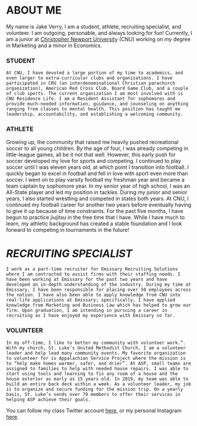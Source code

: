 # **ABOUT ME**
My name is Jake Verry, I am a student, athlete, recruiting specialist, and volunteer. I am outgoing, personable, and always looking for fun! Currently, I am a junior at [Christopher Newport University]( https://cnu.edu/) (CNU) working on my degree in Marketing and a minor in Economics.

### **STUDENT**
	At CNU, I have devoted a large portion of my time to academics, and even larger to extra-curricular clubs and organizations. I have participated in CRU (an interdenominational Christian parachurch organization), American Red Cross Club, Board Game Club, and a couple of club sports. The current organization I am most involved with is CNU Residence Life. I am a Resident Assistant for sophomores and provide much-needed information, guidance, and counseling on anything ranging from classes to mental health. This position has taught me leadership, accountability, and establishing a welcoming community.
### **ATHLETE**
Growing up, the community that raised me heavily pushed recreational soccer to all young children. By the age of four, I was already competing in little-league games, all be it not that well. However, this early push for soccer developed my love for sports and competing. I continued to play soccer until I was eleven years old, at which point I transition into football. I quickly began to excel in football and fell in love with sport even more than soccer. I went on to play varsity football my freshman year and became a team captain by sophomore year. In my senior year of high school, I was an All-State player and led my position in tackles. During my junior and senior years, I also started wrestling and competed in states both years. At CNU, I continued my football career for another two years before eventually having to give it up because of time constraints. For the past five months, I have begun to practice jiujitsu in the free time that I have. While I have much to learn, my athletic background has created a stable foundation and I look forward to competing in tournaments in the future!
# ***RECRUITING SPECIALIST***
	I work as a part-time recruiter for Emissary Recruiting Solutions where I am contracted to assist firms with their staffing needs. I have been working at Emissary for the past two years and have developed an in-depth understanding of the industry. During my time at Emissary, I have been responsible for placing over 50 employees across the nation. I have also been able to apply knowledge from CNU into real-life applications at Emissary; specifically, I have applied knowledge from Marketing and Business Law which has helped to grow our firm. Upon graduation, I am intending in pursuing a career in recruiting as I have enjoyed my experience with Emissary so far. 
### **VOLUNTEER**  
	In my off-time, I like to better my community with volunteer work.”.  With my church, St. Luke’s United Methodist Church, I am a volunteer leader and help lead many community events. My favorite organization to volunteer for is Appalachian Service Project where the mission is to “help make homes warmer, safer, and drier”. At ASP, small teams are assigned to families to help with needed house repairs. I was able to start using tools and learning to fix any room of a house and the house exterior as early as 15 years old. In 2019, my team was able to build an entire back deck within a week. As a volunteer leader, my job is to organize and secure funding for the mission trip. On a yearly basis, St. Luke’s sends over 70 members to offer their services in helping ASP achieve their goals. 

You can follow my class Twitter account [here]( https://twitter.com/JakeVerry), or my personal Instagram [here]( https://www.instagram.com/jakeverry__/).
